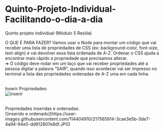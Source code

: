 # Quinto-Projeto-Individual-Facilitando-o-dia-a-dia
Quinto projeto individual (Módulo 5 Resilia)


O QUE É PARA FAZER?
Vamos usar o Node para montar um código que vai receber uma lista de
propriedades de CSS (ex: background-color, font-size, text-align) e vai devolver
essa lista ordenada de A-Z. Ordenar o CSS ajuda a encontrar mais rápido a
propriedade que precisamos alterar.
<br>➔ O código deve rodar em um laço que vai receber propriedades até a
pessoa digitar a palavra “SAIR”, quando isso acontecer vai ser impresso
no terminal a lista das propriedades ordenadas de A-Z uma em cada linha.

<br>Inserir Propriedades:<br>
<img>![inserir](https://user-images.githubusercontent.com/114404910/217565187-226c48a7-1bca-40a3-a8ad-c8955b949329.JPG)</img>

<br>
Propriedades inseridas e ordenadas:<br>
<img>![inserido e ordenado](https://user-images.githubusercontent.com/114404910/217565914-3cae3e5b-3de7-4a94-94e0-dd912807e8df.JPG)</img>

